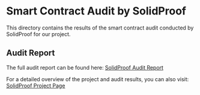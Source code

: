 # Smart Contract Audit by SolidProof

This directory contains the results of the smart contract audit conducted by SolidProof for our project.

## Audit Report

The full audit report can be found here:
[SolidProof Audit Report](https://github.com/solidproof/Projects/tree/main/2025/Dephaser)

For a detailed overview of the project and audit results, you can also visit:
[SolidProof Project Page](https://app.solidproof.io/projects/dephaser)
